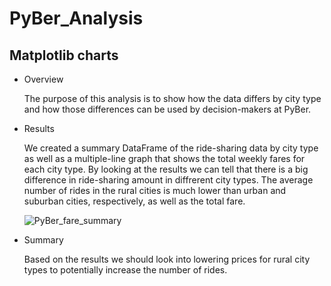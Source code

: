 # PyBer_Analysis

## Matplotlib charts 

- Overview 

  The purpose of this analysis is to show how the data differs by city type and how those differences can be used by decision-makers at PyBer. 
  
- Results

  We created a summary DataFrame of the ride-sharing data by city type as well as a multiple-line graph that shows the total weekly fares for each city type. 
  By looking at the results we can tell that there is a big difference in ride-sharing amount in diffrerent city types. The average number of rides in the rural cities is much lower than urban and suburban cities, respectively, as well as the total fare.
  
  ![PyBer_fare_summary](https://user-images.githubusercontent.com/67556541/88501385-57e82900-cf99-11ea-86c0-75a833afa9ba.png)
  
- Summary

  Based on the results we should look into lowering prices for rural city types to potentially increase the number of rides. 
